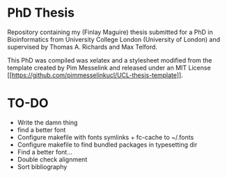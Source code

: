 PhD Thesis
==========

Repository containing my (Finlay Maguire) thesis submitted for a PhD in Bioinformatics from University College London (University of London) and supervised by Thomas A. Richards and Max Telford.

This PhD was compiled was xelatex and a stylesheet modified from the template created by Pim Messelink and released under an MIT License [[https://github.com/pimmesselinkucl/UCL-thesis-template]]. 


TO-DO
=====

* Write the damn thing
* find a better font
* Configure makefile with fonts symlinks + fc-cache to ~/.fonts
* Configure makefile to find bundled packages in typesetting dir
* Find a better font...
* Double check alignment
* Sort bibliography
